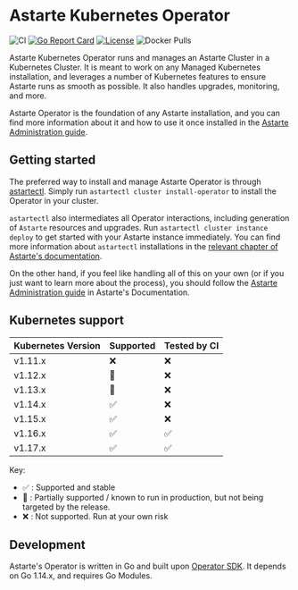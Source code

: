 # Astarte Kubernetes Operator

![CI](https://github.com/astarte-platform/astarte-kubernetes-operator/workflows/Operator%20e2e%20tests/badge.svg?branch=release-0.11)
[![Go Report Card](https://goreportcard.com/badge/github.com/astarte-platform/astarte-kubernetes-operator)](https://goreportcard.com/report/github.com/astarte-platform/astarte-kubernetes-operator)
[![License](http://img.shields.io/:license-apache-blue.svg)](http://www.apache.org/licenses/LICENSE-2.0.html)
![Docker Pulls](https://img.shields.io/docker/pulls/astarte/astarte-kubernetes-operator)

Astarte Kubernetes Operator runs and manages an Astarte Cluster in a Kubernetes Cluster. It is meant to
work on any Managed Kubernetes installation, and leverages a number of Kubernetes features to ensure
Astarte runs as smooth as possible. It also handles upgrades, monitoring, and more.

Astarte Operator is the foundation of any Astarte installation, and you can find more information about it
and how to use it once installed in the
[Astarte Administration guide](https://docs.astarte-platform.org/0.11/001-intro_administrator.html).

## Getting started

The preferred way to install and manage Astarte Operator is through [astartectl](https://github.com/astarte-platform/astartectl).
Simply run `astartectl cluster install-operator` to install the Operator in your cluster.

`astartectl` also intermediates all Operator interactions, including generation of `Astarte` resources and upgrades.
Run `astartectl cluster instance deploy` to get started with your Astarte instance immediately.
You can find more information about `astartectl` installations in the
[relevant chapter of Astarte's documentation](https://docs.astarte-platform.org/latest/060-setup_cluster.html#using-astartectl).

On the other hand, if you feel like handling all of this on your own (or if you just want to learn more about the process),
you should follow the [Astarte Administration guide](https://docs.astarte-platform.org/0.11/001-intro_administrator.html)
in Astarte's Documentation.

## Kubernetes support

| Kubernetes Version | Supported | Tested by CI |
| --- | --- | --- |
| v1.11.x  | :x: | :x: |
| v1.12.x  | :large_orange_diamond: | :x: |
| v1.13.x  | :large_orange_diamond: | :x: |
| v1.14.x  | :white_check_mark: | :x: |
| v1.15.x  | :white_check_mark: | :x: |
| v1.16.x  | :white_check_mark: | :white_check_mark: |
| v1.17.x  | :white_check_mark: | :white_check_mark: |

Key:

 * :white_check_mark: : Supported and stable
 * :large_orange_diamond: : Partially supported / known to run in production, but not being targeted by the release.
 * :x: : Not supported. Run at your own risk

## Development

Astarte's Operator is written in Go and built upon [Operator SDK](https://github.com/operator-framework/operator-sdk).
It depends on Go 1.14.x, and requires Go Modules.
